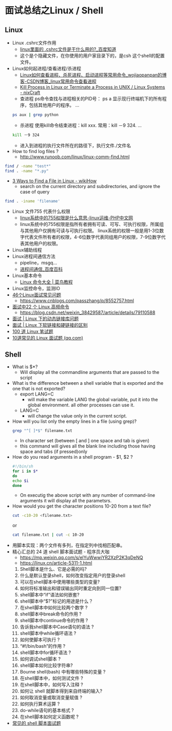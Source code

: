 # 面试总结之Linux / Shell

## Linux

* Linux .cshrc文件作用
  * [linux里面的 .cshrc文件是干什么用的?_百度知道](https://zhidao.baidu.com/question/1817988779690815748.html)
  * 这个是个隐藏文件，在你使用的用户家目录下的，是csh 这个shell的配置文件。
* Linux如何起进程/查看进程/杀进程
  * [Linux如何查看进程、杀死进程、启动进程等常用命令_wojiaopanpan的博客-CSDN博客_linux常用命令查看进程](https://blog.csdn.net/wojiaopanpan/article/details/7286430)
  * [Kill Process in Linux or Terminate a Process in UNIX / Linux Systems - nixCraft](https://www.cyberciti.biz/faq/kill-process-in-linux-or-terminate-a-process-in-unix-or-linux-systems/)
  * 查进程 ps命令查找与进程相关的PID号： ps a 显示现行终端机下的所有程序，包括其他用户的程序。 ...
  ```sh
  ps aux | grep python
  ```
  * 杀进程 使用kill命令结束进程：kill xxx. 常用：kill －9 324. ...
  ```sh
  kill －9 324
  ```
  * 进入到进程的执行文件所在的路径下，执行文件./文件名
* How to find log files ?
  * http://www.runoob.com/linux/linux-comm-find.html
```sh
find / -name "test*"
find . -name "*.py"
```
  * [3 Ways to Find a File in Linux - wikiHow](https://www.wikihow.com/Find-a-File-in-Linux)
    * search on the current directory and subdirectories, and ignore the case of query
```sh
find . -iname 'filename'
```
* Linux 文件755 代表什么权限
  * [linux系统中的755权限是什么意思-linux运维-PHP中文网](https://www.php.cn/linux-419252.html#:~:text=linux%E7%B3%BB%E7%BB%9F%E4%B8%AD%E7%9A%84755%E6%9D%83%E9%99%90%E6%98%AF%E6%8C%87%E6%89%80%E6%9C%89%E8%80%85,%E4%BB%A3%E8%A1%A8%E5%85%B6%E4%BB%96%E7%94%A8%E6%88%B7%E7%9A%84%E6%9D%83%E9%99%90%E3%80%82)
  * linux系统中的755权限是指所有者拥有可读、可写、可执行权限，所属组与其他用户仅拥有可读与可执行权限。 linux系统的权限一般是用1-3位数字代表文件所有者的权限，4-6位数字代表同组用户的权限，7-9位数字代表其他用户的权限。
* Linux辅助线程
* Linux进程间通信方法
  * pipeline，msgq...
  * [进程间通信_百度百科](http://baike.baidu.com/link?url=tLNXNQvG5Wo6NptnjkflYaUQbdqW5fC3n40Cv4iF4YSX5EzgfJgwIbZnAfpXLVV1QRvP1293Dgo9qRBmSVfME_)
* Linux基本命令
  * [Linux 命令大全 | 菜鸟教程](http://www.runoob.com/linux/linux-command-manual.html)
* Linux监控命令，监测IO
* [46个Linux面试常见问题](https://mp.weixin.qq.com/s/XdCbBmndv4i4C0nkCvHVWQ)
  * https://www.cnblogs.com/passzhang/p/8552757.html
* [面试中22 个 Linux 高频命令](https://mp.weixin.qq.com/s/pFGssuUe9LzeDY1Te8cHNw)
  * https://blog.csdn.net/weixin_38429587/article/details/79110588
* [面试 | Linux 下的动态链接库问题](https://mp.weixin.qq.com/s/eyF14T5bVDA7uZzf3ehenQ)
* [面试 | Linux 下软链接和硬链接的区别](https://mp.weixin.qq.com/s/DiorIQaLWWMzeozZH2jtiQ)
* [100 道 Linux 笔试题](https://mp.weixin.qq.com/s/Y7_zYt2JoxhjTQhTCLBJOA)
* [10道常见的 Linux 面试题 (qq.com)](https://mp.weixin.qq.com/s/d0JiB7-4VUb7S6_7SBhL_Q)

## Shell 

* What is $*?
  * Will display all the commandline arguments that are passed to the script
* What is the difference between a shell variable that is exported and the one that is not exported?
  * export LANG=C
    * will make the variable LANG the global variable, put it into the global environment. all other processes can use it.
  * LANG=C
    * will change the value only in the current script.
* How will you list only the empty lines in a file (using grep)?
  ```sh
  grep "^[ ]*$" filename.txt
  ```
  * In character set (between [ and ] one space and tab is given)
  * this command will gives all the blank line including those having space and tabs (if pressed)only
* How do you read arguments in a shell program - $1, $2 ?
  ```sh
  #!/bin/sh
  for i in $*
  do
  echo $i
  done
  ```
  * On executig the above script with any number of command-line arguments it will display all the parametsrs.
* How would you get the character positions 10-20 from a text file?
  ```sh
  cut -c10-20 <filename.txt>
  ```
  or
  ```sh
  cat filename.txt | cut -c 10-20
  ```
* 用脚本实现：两个文件有多列，在指定列中找相匹配串。
* 精心汇总的 24 道 shell 脚本面试题 - 程序员大咖
  * https://mp.weixin.qq.com/s/elYuWwwiYR2XzP2K3qDeNQ
  * https://linux.cn/article-5311-1.html
  1. Shell脚本是什么、它是必需的吗?
  2. 什么是默认登录shell，如何改变指定用户的登录shell
  3. 可以在shell脚本中使用哪些类型的变量?
  4. 如何将标准输出和错误输出同时重定向到同一位置?
  5. shell脚本中“if”语法如何嵌套?
  6. shell脚本中“$?”标记的用途是什么？
  7. 在shell脚本中如何比较两个数字 ?
  8. shell脚本中break命令的作用 ?
  9. shell脚本中continue命令的作用 ?
  10. 告诉我shell脚本中Case语句的语法 ?
  11. shell脚本中while循环语法 ?
  12. 如何使脚本可执行 ?
  13. “#!/bin/bash”的作用 ?
  14. shell脚本中for循环语法 ?
  15. 如何调试shell脚本 ?
  16. shell脚本如何比较字符串?
  17. Bourne shell(bash) 中有哪些特殊的变量 ?
  18. 在shell脚本中，如何测试文件 ?
  19. 在shell脚本中，如何写入注释 ?
  20. 如何让 shell 就脚本得到来自终端的输入?
  21. 如何取消变量或取消变量赋值 ?
  22. 如何执行算术运算 ?
  23. do-while语句的基本格式 ?
  24. 在shell脚本如何定义函数呢 ?
* [常见的 shell 脚本面试题](https://mp.weixin.qq.com/s/ZHmZiKXe8vGPThQ2-8qhkA)
